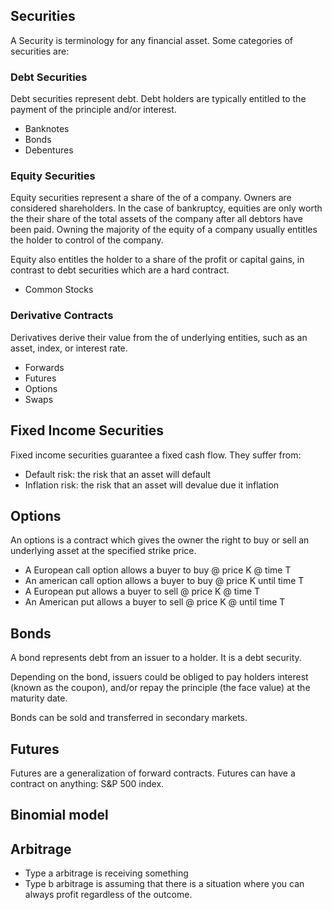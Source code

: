 Securities
----------

A Security is terminology for any financial asset. Some categories of
securities are:

### Debt Securities

Debt securities represent debt. Debt holders are typically entitled to
the payment of the principle and/or interest.

* Banknotes
* Bonds
* Debentures

### Equity Securities

Equity securities represent a share of the of a company. Owners are considered shareholders. In the case of bankruptcy, equities are only worth the their share of the total assets of the company after all debtors have been paid. Owning the majority of the equity of a company usually entitles the holder to control of the company. 

Equity also entitles the holder to a share of the profit or capital gains, in contrast to debt securities which are a hard contract.

* Common Stocks

### Derivative Contracts

Derivatives derive their value from the of underlying entities, such as an asset, index, or interest rate.

* Forwards
* Futures
* Options
* Swaps


Fixed Income Securities
-----------------------

Fixed income securities guarantee a fixed cash flow. They suffer from:

* Default risk: the risk that an asset will default
* Inflation risk: the risk that an asset will devalue due it inflation

Options
-------

An options is a contract which gives the owner the right to buy or sell an underlying asset at the specified strike price.

* A European call option allows a buyer to buy @ price K @ time T
* An american call option allows a buyer to buy @ price K until time T
* A European put allows a buyer to sell @ price K @ time T
* An American put allows a buyer to sell @ price K @ until time T

Bonds
-----

A bond represents debt from an issuer to a holder. It is a debt security.

Depending on the bond, issuers could be obliged to pay holders interest (known as the coupon), and/or repay the principle (the face value) at the maturity date.

Bonds can be sold and transferred in secondary markets.

Futures
-------

Futures are a generalization of forward contracts. Futures can have a contract on anything: S&P 500 index.


Binomial model
--------------


Arbitrage
---------

* Type a arbitrage is receiving something
* Type b arbitrage is assuming that there is a situation where you can always profit regardless of the outcome.
